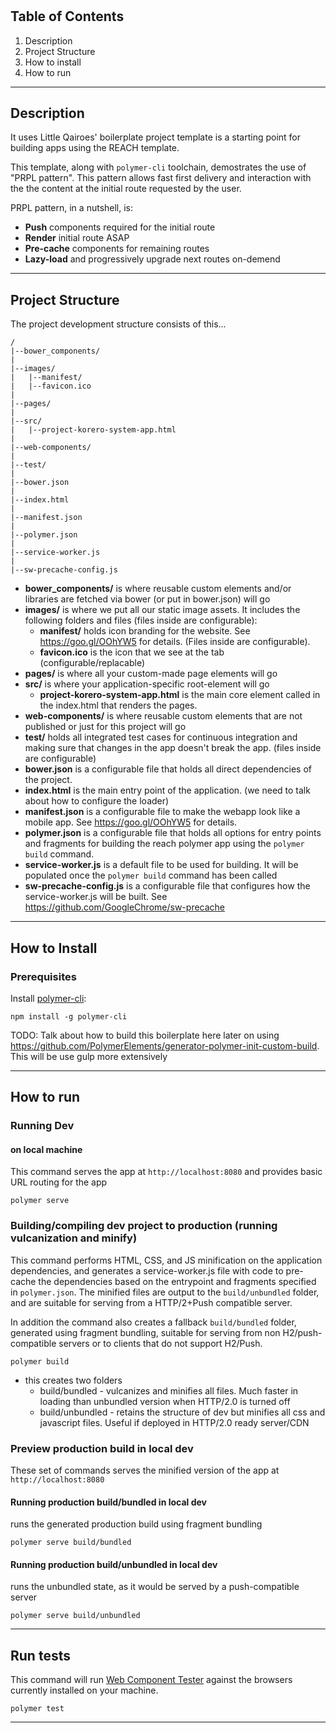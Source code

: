 # 

## Table of Contents

1. Description
2. Project Structure
3. How to install
4. How to run


--------------------------------------------------------------------------------------------

## Description



It uses Little Qairoes' boilerplate project template is a starting point for building apps using the REACH
template. 

This template, along with `polymer-cli` toolchain, demostrates the use of
"PRPL pattern". This pattern allows fast first delivery and interaction with the 
the content at the initial route requested by the user.

PRPL pattern, in a nutshell, is:
* **Push** components required for the initial route
* **Render** initial route ASAP
* **Pre-cache** components for remaining routes
* **Lazy-load** and progressively upgrade next routes on-demend


--------------------------------------------------------------------------------------------

## Project Structure

The project development structure consists of this...

```
/
|--bower_components/
|
|--images/
|   |--manifest/
|   |--favicon.ico
|
|--pages/
|
|--src/
|   |--project-korero-system-app.html
|
|--web-components/
|
|--test/
|
|--bower.json
|
|--index.html
|
|--manifest.json
|
|--polymer.json
|
|--service-worker.js
|
|--sw-precache-config.js

```

* **bower_components/** is where reusable custom elements and/or libraries
    are fetched via bower (or put in bower.json) will go
* **images/** is where we put all our static image assets. It includes the following
    folders and files (files inside are configurable): 
    * **manifest/** holds icon branding for the website. See 
        https://goo.gl/OOhYW5 for details. (Files inside are configurable).
    * **favicon.ico** is the icon that we see at the tab (configurable/replacable)
* **pages/** is where all your custom-made page elements will go
* **src/** is where your application-specific root-element will go
    * **project-korero-system-app.html** is the main core element called in the index.html that
        renders the pages.
* **web-components/** is where reusable custom elements that are not published or just for this project will go
* **test/** holds all integrated test cases for continuous integration and making sure
    that changes in the app doesn't break the app. (files inside are configurable)
* **bower.json** is a configurable file that holds all direct dependencies of the
    project.
* **index.html** is the main entry point of the application.
    (we need to talk about how to configure the loader)
* **manifest.json** is a configurable file to make the webapp look like a mobile app.
    See https://goo.gl/OOhYW5 for details.
* **polymer.json** is a configurable file that holds all options for entry points
    and fragments for building the reach polymer app using the `polymer build` command.
* **service-worker.js** is a default file to be used for building. It will be populated
    once the `polymer build` command has been called
* **sw-precache-config.js** is a configurable file that configures how the service-worker.js
    will be built. See https://github.com/GoogleChrome/sw-precache


--------------------------------------------------------------------------------------------

## How to Install

### Prerequisites



Install [polymer-cli](https://github.com/Polymer/polymer-cli):

    npm install -g polymer-cli

TODO: Talk about how to build this boilerplate here later on using 
https://github.com/PolymerElements/generator-polymer-init-custom-build. This will
be use gulp more extensively


--------------------------------------------------------------------------------------------

## How to run

### Running Dev

#### on local machine
This command serves the app at `http://localhost:8080` and provides basic URL
routing for the app

    polymer serve


### Building/compiling dev project to production (running vulcanization and minify)
This command performs HTML, CSS, and JS minification on the application
dependencies, and generates a service-worker.js file with code to pre-cache the
dependencies based on the entrypoint and fragments specified in `polymer.json`.
The minified files are output to the `build/unbundled` folder, and are suitable
for serving from a HTTP/2+Push compatible server.

In addition the command also creates a fallback `build/bundled` folder,
generated using fragment bundling, suitable for serving from non
H2/push-compatible servers or to clients that do not support H2/Push.

    polymer build

- this creates two folders
    - build/bundled - vulcanizes and minifies all files. Much faster in loading
        than unbundled version when HTTP/2.0 is turned off
    - build/unbundled - retains the structure of dev but minifies all css and 
        javascript files. Useful if deployed in HTTP/2.0 ready server/CDN

### Preview production build in local dev

These set of commands serves the minified version of the app at `http://localhost:8080`

#### Running production build/bundled in local dev
runs the generated production build using fragment bundling

    polymer serve build/bundled


#### Running production build/unbundled in local dev
runs the unbundled state, as it would be served by a push-compatible server

    polymer serve build/unbundled


--------------------------------------------------------------------------------------------

## Run tests

This command will run
[Web Component Tester](https://github.com/Polymer/web-component-tester) against the
browsers currently installed on your machine.

    polymer test
    
    
--------------------------------------------------------------------------------------------
